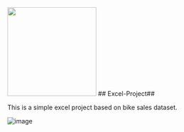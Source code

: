 <img src="https://images.yourstory.com/cs/2/96eabe90392211eb93f18319e8c07a74/86110a60-116f-42d6-842d-52c42677f99b-1684775379244.jpeg" width="200">
## Excel-Project##

This is a simple excel project based on bike sales dataset. 

![image](https://github.com/SinghManish1/Excel-Project/assets/97892968/9982fc7c-d9d2-4c2a-8f56-94106c99ca65)

